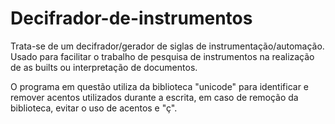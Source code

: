# Decifrador-de-instrumentos
Trata-se de um decifrador/gerador de siglas de instrumentação/automação. Usado para facilitar o trabalho de pesquisa de instrumentos na realização de as builts ou interpretação de documentos.

O programa em questão utiliza da biblioteca "unicode" para identificar e remover acentos utilizados durante a escrita, em caso de remoção da biblioteca, evitar o uso de acentos e "ç".
